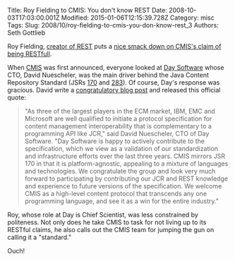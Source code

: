 Title: Roy Fielding to CMIS: You don&#39;t know REST
Date: 2008-10-03T17:03:00.001Z
Modified: 2015-01-06T12:15:39.728Z
Category: misc
Tags: 
Slug: 2008/10/roy-fielding-to-cmis-you-don-know-rest_3
Authors: Seth Gottlieb

Roy Fielding, [creator of REST](http://www.ics.uci.edu/~fielding/pubs/dissertation/top.htm) puts a [nice smack down on CMIS's claim of being RESTfull](http://roy.gbiv.com/untangled/2008/no-rest-in-cmis).    
  
When [CMIS](http://en.wikipedia.org/wiki/Content_Management_Interoperability_Services) was first announced, everyone looked at [Day Software](http://www.day.com/site/en/index.html) whose CTO, David Nuescheler, was the main driver behind the Java Content Repository Standard (JSRs [170](http://jcp.org/en/jsr/detail?id=170) and [283](http://jcp.org/en/jsr/detail?id=283)).   Of course, Day's response was gracious.  David write a [congratulatory blog post](http://dev.day.com/microsling/content/blogs/main/cmis.html) and released this official quote:  
  
>  "As three of the largest players in the ECM market, IBM, EMC and Microsoft are well qualified to initiate a protocol specification for content management interoperability that is complementary to a programming API like JCR," said David Nuescheler, CTO of Day Software. "Day Software is happy to actively contribute to the specification, which we view as a validation of our standardization and infrastructure efforts over the last three years. CMIS mirrors JSR 170 in that it is platform-agnostic, appealing to a mixture of languages and technologies. We congratulate the group and look very much forward to participating by contributing our JCR and REST knowledge and experience to future versions of the specification. We welcome CMIS as a high-level content protocol that transcends any one programming language, and see it as a win for the entire industry."  
  
Roy, whose role at Day is Chief Scientist, was less constrained by politeness.  Not only does he take CMIS to task for not living up to its RESTful claims, he also calls out the CMIS team for jumping the gun on calling it a "standard."  
  
Ouch!  
  
